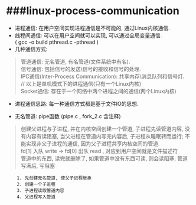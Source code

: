 ###linux-process-communication
===
* 进程通信: 在用户空间实现进程通信是不可能的, 通过Linux内核通信.  
* 线程间通信: 可以在用户空间就可以实现, 可以通过全局变量通信.  
	( gcc -o build pthread.c -pthread )  
* 几种通信方式:  
> 管道通信: 无名管道, 有名管道(文件系统中有名).  
> 信号通信: 包括信号的发送\信号的接收和信号的处理.  
> IPC通信(Inter-Process Communication): 共享内存\消息队列和信号灯.  
>  // 以上是单机模式下的进程通信(只有一个Linux内核)  
> Socket通信: 存在于一个网络中两个进程之间的通信(两个Linux内核)  

* 进程通信思路: 每一种通信方式都是基于文件IO的思想.  

* 无名管道: pipe函数 (pipe.c , fork_2.c 含注释) 
> 创建父进程与子进程, 并在内核空间创建一个管道, 子进程先读管道内容, 没有内容有读阻塞, 当父进程在管道内写完内容后, 子进程从睡眠转而运行; 不能实现非父子进程的通信, 因为父子进程共享内核空间的管道.  
> fd[1] 入队 write -> fd[0] 出队 read , 对应到用户空间就是文件描述符  
> 管道中的东西, 读完就删除了, 如果管道中没有东西可读, 则会读阻塞; 管道写满后, 写阻塞  
```
	1. 先创建无名管道, 使父子进程继承  
	2. 创建一个子进程  
	3. 子进程读取管道内容
	4. 父进程写入管道
```
